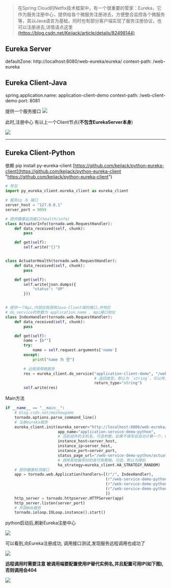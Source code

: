 > 在Spring Cloud的Netfix技术框架中，有一个很重要的管家：Eureka，它作为服务注册中心，提供给各个微服务注册进去，方便整合监控各个微服务等，其以Java语言为基础，同时也有部分客户端实现了服务注册协议，也可以注册进去,详情请点这里[(https://blog.csdn.net/Keijack/article/details/82498144)](https://blog.csdn.net/Keijack/article/details/82498144 "(https://blog.csdn.net/Keijack/article/details/82498144)")


## Eureka Server

defaultZone: http://localhost:8080/web-eureka/eureka/
context-path: /web-eureka


## Eureka Client-Java

spring.application.name: application-client-demo
context-path: /web-client-demo
port: 8081

提供一个服务接口
[![](http://voidm.com/wp-content/uploads/2019/01/TIM截图20190116163631.png)](http://voidm.com/wp-content/uploads/2019/01/TIM截图20190116163631.png)

此时,注册中心 有以上一个Client节点(**不包含EurekaServer本身**)

[![](http://voidm.com/wp-content/uploads/2019/01/TIM截图20190116163557-1024x168.png)](http://voidm.com/wp-content/uploads/2019/01/TIM截图20190116163557.png)

------------

## Eureka Client-Python

依赖
pip install py-eureka-client 
[https://github.com/keijack/python-eureka-client](https://github.com/keijack/python-eureka-client "https://github.com/keijack/python-eureka-client")


```python
# 导包
import py_eureka_client.eureka_client as eureka_client
```

```python
# 服务ip 与 端口
server_host = "127.0.0.1"
server_port = 9099
```


```python
# 提供健康监测接口(health/info)
class ActuatorInfo(tornado.web.RequestHandler):
    def data_received(self, chunk):
        pass

    def get(self):
        self.write("{}")


class ActuatorHealth(tornado.web.RequestHandler):
    def data_received(self, chunk):
        pass

    def get(self):
        self.write(json.dumps({
            "status": "UP"
        }))
```

```python

# 提供一个Api,内部远程调用Java-Client端的接口,并响应
# do_service的参数为 application.name , Api接口地址
class IndexHandler(tornado.web.RequestHandler):
    def data_received(self, chunk):
        pass

    def get(self):
        name = [b""]
        try:
            name = self.request.arguments['name']
        except:
            print("name 为 空")

        # 远程调用微服务
        res = eureka_client.do_service("application-client-demo", "/web-client-demo?name=" + bytes.decode(name[0]),
                                       # 返回类型，默认为 `string`，可以传入 `json`，如果传入值是 `json`，那么该方法会返回一个 `dict` 对象
                                       return_type="string")
        self.write(res)
```

Main方法

```python
if __name__ == "__main__":
    # blog.csdn.net/moshowgame
    tornado.options.parse_command_line()
    # 注册eureka服务
    eureka_client.init(eureka_server="http://localhost:8080/web-eureka/eureka/",
                       app_name="application-service-demo-python",
                       # 当前组件的主机名，可选参数，如果不填写会自动计算一个，如果服务和 eureka 服务器部署在同一台机器，请必须填写，否则会计算出 127.0.0.1
                       instance_host=server_host,
                       instance_ip=server_host,
                       instance_port=server_port,
                       status_page_url="/web-service-demo-python/actuator/info",
                       # 调用其他服务时的高可用策略，可选，默认为随机
                       ha_strategy=eureka_client.HA_STRATEGY_RANDOM)
    # 提供健康检测接口
    app = tornado.web.Application(handlers=[(r"/", IndexHandler),
                                            (r"/web-service-demo-python", IndexHandler),
                                            (r"/web-service-demo-python/actuator/info", ActuatorInfo),
                                            (r"/web-service-demo-python/actuator/health", ActuatorHealth)
                                            ])
    http_server = tornado.httpserver.HTTPServer(app)
    http_server.listen(server_port)
    # 开启Web服务
    tornado.ioloop.IOLoop.instance().start()
```

python启动后,刷新Eureka注册中心

[![](http://voidm.com/wp-content/uploads/2019/01/TIM截图20190116164602-1024x181.png)](http://voidm.com/wp-content/uploads/2019/01/TIM截图20190116164602.png)

可以看到,向Eureka注册成功,
调用接口测试,发现服务远程调用也成功了

[![](http://voidm.com/wp-content/uploads/2019/01/TIM截图20190116164729.png)](http://voidm.com/wp-content/uploads/2019/01/TIM截图20190116164729.png)

**远程调用时需要注意 被调用端要配置使用IP替代实例名,并且配置可用IP(如下图),否则调用会404**

[![](http://voidm.com/wp-content/uploads/2019/01/TIM截图20190116165213.png)](http://voidm.com/wp-content/uploads/2019/01/TIM截图20190116165213.png)